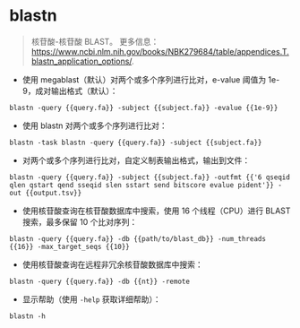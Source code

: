 # blastn

> 核苷酸-核苷酸 BLAST。
> 更多信息：<https://www.ncbi.nlm.nih.gov/books/NBK279684/table/appendices.T.blastn_application_options/>.

- 使用 megablast（默认）对两个或多个序列进行比对，e-value 阈值为 1e-9，成对输出格式（默认）：

`blastn -query {{query.fa}} -subject {{subject.fa}} -evalue {{1e-9}}`

- 使用 blastn 对两个或多个序列进行比对：

`blastn -task blastn -query {{query.fa}} -subject {{subject.fa}}`

- 对两个或多个序列进行比对，自定义制表输出格式，输出到文件：

`blastn -query {{query.fa}} -subject {{subject.fa}} -outfmt {{'6 qseqid qlen qstart qend sseqid slen sstart send bitscore evalue pident'}} -out {{output.tsv}}`

- 使用核苷酸查询在核苷酸数据库中搜索，使用 16 个线程（CPU）进行 BLAST 搜索，最多保留 10 个比对序列：

`blastn -query {{query.fa}} -db {{path/to/blast_db}} -num_threads {{16}} -max_target_seqs {{10}}`

- 使用核苷酸查询在远程非冗余核苷酸数据库中搜索：

`blastn -query {{query.fa}} -db {{nt}} -remote`

- 显示帮助（使用 `-help` 获取详细帮助）：

`blastn -h`